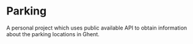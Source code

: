 # Parking

A personal project which uses public available API to obtain information about the parking locations in Ghent. 
